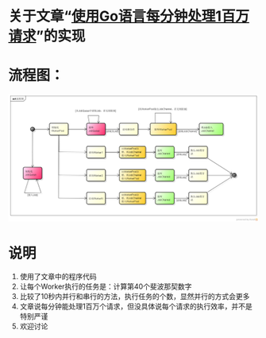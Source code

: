 # 关于文章“[使用Go语言每分钟处理1百万请求](https://gocn.vip/article/5)”的实现
# 流程图：
![流程图](img/流程图.png)
# 说明
1. 使用了文章中的程序代码
2. 让每个Worker执行的任务是：计算第40个斐波那契数字
3. 比较了10秒内并行和串行的方法，执行任务的个数，显然并行的方式会更多
4. 文章说每分钟能处理1百万个请求，但没具体说每个请求的执行效率，并不是特别严谨
5. 欢迎讨论